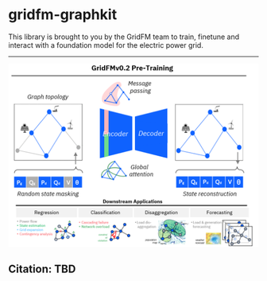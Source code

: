# gridfm-graphkit

This library is brought to you by the GridFM team to train, finetune and interact with a foundation model for the electric power grid.

---

<p align="center">
  <img src="figs/pre_training.png" alt="GridFM logo"/>
  <br/>
</p>


## Citation: TBD
